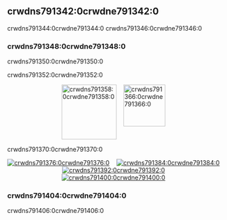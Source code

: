 ## crwdns791342:0crwdne791342:0

crwdns791344:0crwdne791344:0 crwdns791346:0crwdne791346:0

### crwdns791348:0crwdne791348:0

crwdns791350:0crwdne791350:0

crwdns791352:0crwdne791352:0

<p style="display: flex; justify-content: center;">
  <a data-ga-event-category="sponsors" data-ga-event-action="logo" data-ga-event-label="creative-tim" href="crwdns791354:0crwdne791354:0" rel="noopener" target="_blank" style="margin-right: 16px;">
    <img width="126" src="crwdns791356:0crwdne791356:0" alt="crwdns791358:0crwdne791358:0" title="crwdns791360:0crwdne791360:0">
  </a>
  <a data-ga-event-category="sponsors" data-ga-event-action="logo" data-ga-event-label="bitsrc" href="crwdns791362:0crwdne791362:0" rel="noopener" target="_blank" style="margin-right: 16px;">
    <img width="96" src="crwdns791364:0crwdne791364:0" alt="crwdns791366:0crwdne791366:0" title="crwdns791368:0crwdne791368:0">
  </a>
</p>

crwdns791370:0crwdne791370:0

<p style="display: flex; justify-content: center; flex-wrap: wrap;">
  <a data-ga-event-category="sponsors" data-ga-event-action="logo" data-ga-event-label="callemall" href="crwdns791372:0crwdne791372:0" rel="noopener" target="_blank" style="margin-right: 16px;">
    <img src="crwdns791374:0%3crwdnd791374:0%2Fcrwdnd791374:0%2Fcrwdnd791374:0%2Fcrwdne791374:0" alt="crwdns791376:0crwdne791376:0" title="crwdns791378:0crwdne791378:0">
  </a>
  <a data-ga-event-category="sponsors" data-ga-event-action="logo" data-ga-event-label="localize" href="crwdns791380:0crwdne791380:0" rel="noopener" target="_blank" style="margin-right: 16px;">
    <img src="crwdns791382:0%3crwdnd791382:0%2Fcrwdnd791382:0%2Fcrwdnd791382:0%2Fcrwdne791382:0" alt="crwdns791384:0crwdne791384:0" title="crwdns791386:0crwdne791386:0">
  </a>
  <a data-ga-event-category="sponsors" data-ga-event-action="logo" data-ga-event-label="yakaz" href="crwdns791388:0crwdne791388:0" rel="noopener" target="_blank" style="margin-right: 16px;">
    <img src="crwdns791390:0%3crwdnd791390:0%2Fcrwdnd791390:0%2Fcrwdnd791390:0%2Fcrwdne791390:0" alt="crwdns791392:0crwdne791392:0" title="crwdns791394:0crwdne791394:0">
  </a>
  <a data-ga-event-category="sponsors" data-ga-event-action="logo" data-ga-event-label="zinggrid" href="crwdns791396:0crwdne791396:0" rel="noopener" target="_blank" style="margin-right: 16px;">
    <img src="crwdns791398:0%3crwdnd791398:0%2Fcrwdnd791398:0%2Fcrwdnd791398:0%2Fcrwdne791398:0" alt="crwdns791400:0crwdne791400:0" title="crwdns791402:0crwdne791402:0">
  </a>
</p>

### crwdns791404:0crwdne791404:0

crwdns791406:0crwdne791406:0